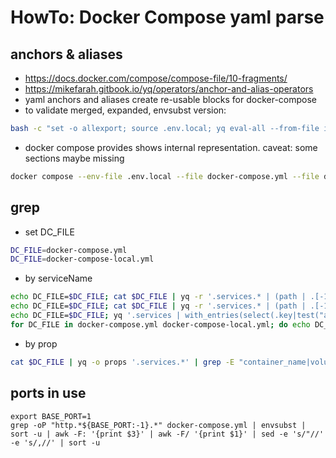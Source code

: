 # HowTo: Docker Compose yaml parse

## anchors & aliases
- https://docs.docker.com/compose/compose-file/10-fragments/
- https://mikefarah.gitbook.io/yq/operators/anchor-and-alias-operators
- yaml anchors and aliases create re-usable blocks for docker-compose
- to validate merged, expanded, envsubst version:
```bash
bash -c "set -o allexport; source .env.local; yq eval-all --from-file internal/scripts/expand.yq docker-compose.yml docker-compose-local.yml" | yq -P 'sort_keys(..)' | tee private.yq.yml
```
- docker compose provides shows internal representation. caveat: some sections maybe missing
```bash
docker compose --env-file .env.local --file docker-compose.yml --file docker-compose-local.yml config | yq -P 'sort_keys(..)' | tee private.dc.yml
```

## grep 
- set DC_FILE
```bash
DC_FILE=docker-compose.yml
DC_FILE=docker-compose-local.yml
```
- by serviceName
```bash
echo DC_FILE=$DC_FILE; cat $DC_FILE | yq -r '.services.* | (path | .[-1]) + " " + (.networks | @yaml | @json)' 
echo DC_FILE=$DC_FILE; cat $DC_FILE | yq -r '.services.* | (path | .[-1]) + " " + (.volumes | @yaml | @json)' 
echo DC_FILE=$DC_FILE; yq '.services | with_entries(select(.key|test("alp-dataflow-gen-agent|alp-dataflow-gen"))) | .* | (path | .[-1]) + " " + (.networks | @yaml | @json)' $DC_FILE
for DC_FILE in docker-compose.yml docker-compose-local.yml; do echo DC_FILE=$DC_FILE; yq '.services | with_entries(select(.key|test("alp-dataflow-gen-agent|alp-dataflow-gen"))) | .* | (path | .[-1]) + " " + (.networks | @yaml | @json)' $DC_FILE; done
```
- by prop
```bash
cat $DC_FILE | yq -o props '.services.*' | grep -E "container_name|volumes"
```

## ports in use
```
export BASE_PORT=1
grep -oP "http.*${BASE_PORT:-1}.*" docker-compose.yml | envsubst | sort -u | awk -F: '{print $3}' | awk -F/ '{print $1}' | sed -e 's/"//' -e 's/,//' | sort -u
```
